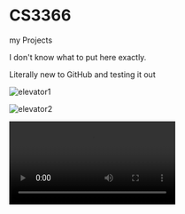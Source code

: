 # CS3366
my Projects


I don't know what to put here exactly.

Literally new to GitHub and testing it out

![elevator1](https://user-images.githubusercontent.com/61167088/191563061-4dfc0df4-11f0-474e-81cc-9966b8e56f96.png)

![elevator2](https://user-images.githubusercontent.com/61167088/191563678-84003e48-a0c2-4fee-84e4-de981cb41719.png)

![](https://github.com/Noah009/CS3366/blob/main/elevatorGIF.MOV)
